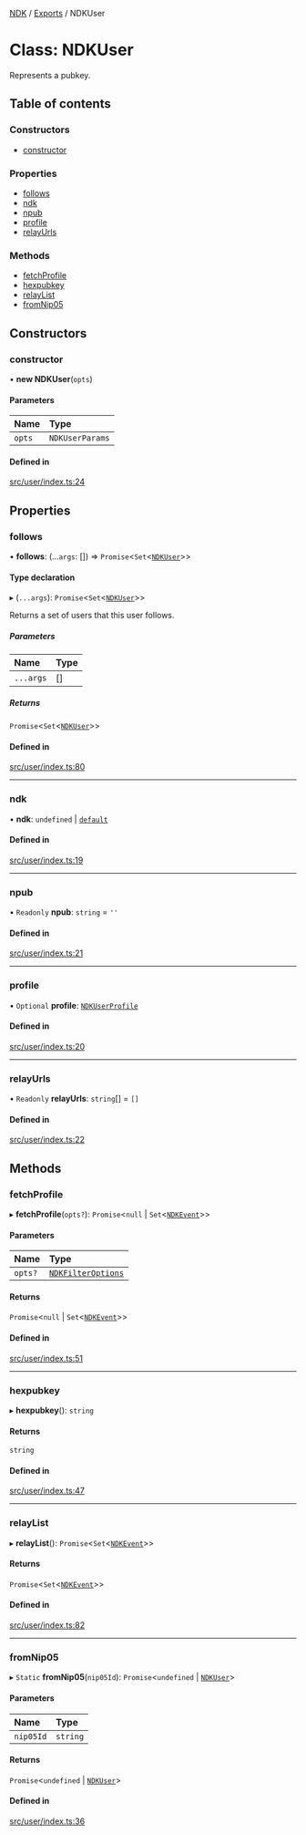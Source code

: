 [NDK](../README.md) / [Exports](../modules.md) / NDKUser

# Class: NDKUser

Represents a pubkey.

## Table of contents

### Constructors

- [constructor](NDKUser.md#constructor)

### Properties

- [follows](NDKUser.md#follows)
- [ndk](NDKUser.md#ndk)
- [npub](NDKUser.md#npub)
- [profile](NDKUser.md#profile)
- [relayUrls](NDKUser.md#relayurls)

### Methods

- [fetchProfile](NDKUser.md#fetchprofile)
- [hexpubkey](NDKUser.md#hexpubkey)
- [relayList](NDKUser.md#relaylist)
- [fromNip05](NDKUser.md#fromnip05)

## Constructors

### constructor

• **new NDKUser**(`opts`)

#### Parameters

| Name | Type |
| :------ | :------ |
| `opts` | `NDKUserParams` |

#### Defined in

[src/user/index.ts:24](https://github.com/nostr-dev-kit/ndk/blob/7898849/src/user/index.ts#L24)

## Properties

### follows

• **follows**: (...`args`: []) => `Promise`<`Set`<[`NDKUser`](NDKUser.md)\>\>

#### Type declaration

▸ (`...args`): `Promise`<`Set`<[`NDKUser`](NDKUser.md)\>\>

Returns a set of users that this user follows.

##### Parameters

| Name | Type |
| :------ | :------ |
| `...args` | [] |

##### Returns

`Promise`<`Set`<[`NDKUser`](NDKUser.md)\>\>

#### Defined in

[src/user/index.ts:80](https://github.com/nostr-dev-kit/ndk/blob/7898849/src/user/index.ts#L80)

___

### ndk

• **ndk**: `undefined` \| [`default`](default.md)

#### Defined in

[src/user/index.ts:19](https://github.com/nostr-dev-kit/ndk/blob/7898849/src/user/index.ts#L19)

___

### npub

• `Readonly` **npub**: `string` = `''`

#### Defined in

[src/user/index.ts:21](https://github.com/nostr-dev-kit/ndk/blob/7898849/src/user/index.ts#L21)

___

### profile

• `Optional` **profile**: [`NDKUserProfile`](../interfaces/NDKUserProfile.md)

#### Defined in

[src/user/index.ts:20](https://github.com/nostr-dev-kit/ndk/blob/7898849/src/user/index.ts#L20)

___

### relayUrls

• `Readonly` **relayUrls**: `string`[] = `[]`

#### Defined in

[src/user/index.ts:22](https://github.com/nostr-dev-kit/ndk/blob/7898849/src/user/index.ts#L22)

## Methods

### fetchProfile

▸ **fetchProfile**(`opts?`): `Promise`<``null`` \| `Set`<[`NDKEvent`](NDKEvent.md)\>\>

#### Parameters

| Name | Type |
| :------ | :------ |
| `opts?` | [`NDKFilterOptions`](../interfaces/NDKFilterOptions.md) |

#### Returns

`Promise`<``null`` \| `Set`<[`NDKEvent`](NDKEvent.md)\>\>

#### Defined in

[src/user/index.ts:51](https://github.com/nostr-dev-kit/ndk/blob/7898849/src/user/index.ts#L51)

___

### hexpubkey

▸ **hexpubkey**(): `string`

#### Returns

`string`

#### Defined in

[src/user/index.ts:47](https://github.com/nostr-dev-kit/ndk/blob/7898849/src/user/index.ts#L47)

___

### relayList

▸ **relayList**(): `Promise`<`Set`<[`NDKEvent`](NDKEvent.md)\>\>

#### Returns

`Promise`<`Set`<[`NDKEvent`](NDKEvent.md)\>\>

#### Defined in

[src/user/index.ts:82](https://github.com/nostr-dev-kit/ndk/blob/7898849/src/user/index.ts#L82)

___

### fromNip05

▸ `Static` **fromNip05**(`nip05Id`): `Promise`<`undefined` \| [`NDKUser`](NDKUser.md)\>

#### Parameters

| Name | Type |
| :------ | :------ |
| `nip05Id` | `string` |

#### Returns

`Promise`<`undefined` \| [`NDKUser`](NDKUser.md)\>

#### Defined in

[src/user/index.ts:36](https://github.com/nostr-dev-kit/ndk/blob/7898849/src/user/index.ts#L36)
